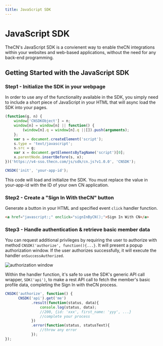 ```yaml
---
title: JavaScript SDK
---
```


# JavaScript SDK
TheCN's JavaScript SDK is a convienent way to enable theCN integrations within your websites and web-based applications, without the need for any back-end programming. 

## Getting Started with the JavaScript SDK

### Step1 - Initialize the SDK in your webpage
In order to use any of the functionality available in the SDK, you simply need to include a short piece of JavaScript in your HTML that will async load the SDK into your pages.

```JavaScript
(function(g, n) {
    window['CNSDKObject'] = n;
    window[n] = window[n] || function() {
        (window[n].q = window[n].q ||[]).push(arguments);
    };
    var s = document.createElement('script');
    s.type = 'text/javascript';
    s.src = g;
    var x = document.getElementsByTagName('script')[0];
    x.parentNode.insertBefore(s, x);
})('https://v4-sso.thecn.com/js/sdk/cn.js?v1.0.0', 'CNSDK');

CNSDK('init', 'your-app-id');
```

This code will load and initialize the SDK. You must replace the value in your-app-id with the ID of your own CN application.

### Step2 - Create a "Sign In With theCN" button

Generate a button in your HTML and specified event `click` handler function.


```HTML
<a href="javascript:;" onclick="signInByCN();">Sign In With CN</a>
```

### Step3 - Handle authentication & retrieve basic member data
You can request additional privileges by requiring the user to authorize with method `CNSDK('authorize', function(){...}`. It will present a popup authorization window. If the user authorizes successfully, it will execute the handler `onSuccessAuthorized`.

![authorization window](/assets/authorize.png)

Within the handler function, it's safe to use the SDK's generic API call wrapper, `SDK('api')`, to make a rest API call to fetch the member's basic profile data, completing the Sign In with theCN process.


```JavaScript
CNSDK('authorize', function() {
      CNSDK('api').get('me')
            .result(function(status, data){
                console.log(status, data);
                //200, {id: 'xxx', first_name: 'yyy', ...}
                //complete your process
            })
            .error(function(status, statusText){
                //throw any error
            });
});
```